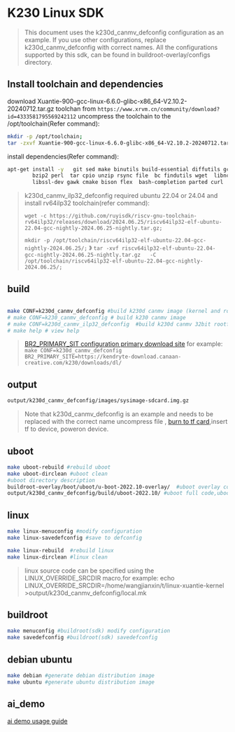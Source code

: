 # K230 Linux SDK

>This document uses the k230d_canmv_defconfig configuration as an example. If you use other configurations, replace k230d_canmv_defconfig with correct names. All the configurations supported by this sdk,  can be found in  buildroot-overlay/configs directory.

## Install toolchain and dependencies

download  Xuantie-900-gcc-linux-6.6.0-glibc-x86_64-V2.10.2-20240712.tar.gz toolchan from  `https://www.xrvm.cn/community/download?id=4333581795569242112`
uncompress the toolchain to the /opt/toolchain(Refer command):

```bash
mkdir -p /opt/toolchain;
tar -zxvf Xuantie-900-gcc-linux-6.6.0-glibc-x86_64-V2.10.2-20240712.tar.gz -C /opt/toolchain;
```

install dependencies(Refer command):

```bash
apt-get install -y   git sed make binutils build-essential diffutils gcc  g++ bash patch gzip \
        bzip2 perl  tar cpio unzip rsync file  bc findutils wget  libncurses-dev python3  \
        libssl-dev gawk cmake bison flex  bash-completion parted curl
```

>k230d_canmv_ilp32_defconfig required  ubuntu 22.04 or 24.04 and install rv64ilp32 toolchain(refer command):
>
>`wget -c https://github.com/ruyisdk/riscv-gnu-toolchain-rv64ilp32/releases/download/2024.06.25/riscv64ilp32-elf-ubuntu-22.04-gcc-nightly-2024.06.25-nightly.tar.gz;`
>
>`mkdir -p /opt/toolchain/riscv64ilp32-elf-ubuntu-22.04-gcc-nightly-2024.06.25/;`
》
>`tar -xvf riscv64ilp32-elf-ubuntu-22.04-gcc-nightly-2024.06.25-nightly.tar.gz   -C /opt/toolchain/riscv64ilp32-elf-ubuntu-22.04-gcc-nightly-2024.06.25/;`

## build

```bash

make CONF=k230d_canmv_defconfig #build k230d canmv image (kernel and rootfs both 64bit);
# make CONF=k230_canmv_defconfig # build k230 canmv image
# make CONF=k230d_canmv_ilp32_defconfig  #build k230d canmv 32bit rootfs;
# make help # view help
```

>[BR2_PRIMARY_SIT configuration primary download site]("https://bootlin.com/pub/conferences/2011/elce/using-buildroot-real-project/using-buildroot-real-project.pdf") for example: `make CONF=k230d_canmv_defconfig  BR2_PRIMARY_SITE=https://kendryte-download.canaan-creative.com/k230/downloads/dl/`

## output

```bash
output/k230d_canmv_defconfig/images/sysimage-sdcard.img.gz
```

>Note that k230d_canmv_defconfig is an example and needs to be replaced with the correct name
>uncompress file , [burn to tf card]("https://gitee.com/kendryte/k230_docs/blob/main/zh/01_software/board/K230_SDK_%E4%BD%BF%E7%94%A8%E8%AF%B4%E6%98%8E.md#51-sd%E5%8D%A1%E9%95%9C%E5%83%8F%E7%83%A7%E5%BD%95"),insert  tf to device, poweron device.

## uboot

```bash
make uboot-rebuild #rebuild uboot
make uboot-dirclean #uboot clean
#uboot directory description
buildroot-overlay/boot/uboot/u-boot-2022.10-overlay/  #uboot overlay code
output/k230d_canmv_defconfig/build/uboot-2022.10/ #uboot full code,uboot build dir
```

## linux

```bash
make linux-menuconfig #modify configuration
make linux-savedefconfig #save to defconfig

make linux-rebuild  #rebuild linux
make linux-dirclean #linux clean
```

>linux source code can be specified using the LINUX_OVERRIDE_SRCDIR macro,for example:
>echo LINUX_OVERRIDE_SRCDIR=/home/wangjianxin/t/linux-xuantie-kernel >output/k230d_canmv_defconfig/local.mk

## buildroot

```bash
make menuconfig #buildroot(sdk) modify configuration
make savedefconfig #buildroot(sdk) savedefconfig
```

## debian ubuntu
```bash
make debian #generate debian distribution image
make ubuntu #generate ubuntu distribution image
```

## ai_demo

[ai demo usage guide](https://developer.canaan-creative.com/k230_linux/dev/zh/01_software/K230_AI_Demo%E4%BD%BF%E7%94%A8%E6%8C%87%E5%8D%97.html)
